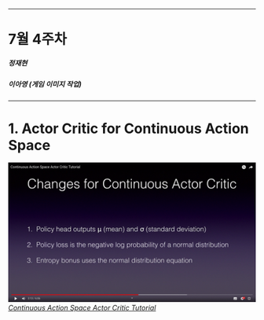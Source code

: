 
---
# 7월 4주차
##### 정재현
##### 이아영 (게임 이미지 작업)
---

# 1. Actor Critic for Continuous Action Space

![](ActorCritic_continuous.png)<br/>
*[Continuous Action Space Actor Critic Tutorial](https://www.youtube.com/watch?v=kWHSH2HgbNQ&t=153s&ab_channel=SkowstertheGeek)*


